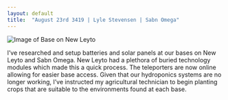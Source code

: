 ```yaml
---
layout: default
title:  "August 23rd 3419 | Lyle Stevensen | Sabn Omega"
---
```


![Image of Base on New Leyto](https://nms-seventh-fleet.github.io/images/stevensen_3419-08-23_001.jpg)

<p>I’ve researched and setup batteries and solar panels at our bases on New Leyto and Sabn Omega. New Leyto had a plethora of buried technology modules which made this a quick process. The teleporters are now online allowing for easier base access. Given that our hydroponics systems are no longer working, I’ve instructed my agricultural technician to begin planting crops that are suitable to the environments found at each base.</p>

<!--more-->



